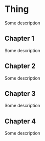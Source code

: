 # Thing

Some description

## Chapter 1

Some description

## Chapter 2

Some description

## Chapter 3

Some description

## Chapter 4

Some description
